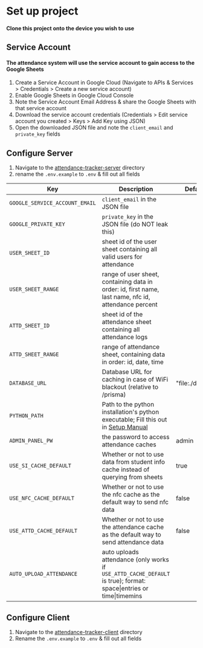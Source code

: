 # Set up project

#### Clone this project onto the device you wish to use

## Service Account

#### The attendance system will use the service account to gain access to the Google Sheets

1. Create a Service Account in Google Cloud (Navigate to APIs & Services > Credentials > Create a new service account)
2. Enable Google Sheets in Google Cloud Console
3. Note the Service Account Email Address & share the Google Sheets with that service account
4. Download the service account credentials (Credentials > Edit service account you created > Keys > Add Key using JSON)
5. Open the downloaded JSON file and note the `client_email` and `private_key` fields

## Configure Server

1. Navigate to the [attendance-tracker-server](/attendance-tracker-server/) directory
2. rename the `.env.example` to `.env` & fill out all fields

| Key                            | Description                                                                                                        | Default         |
| ------------------------------ | ------------------------------------------------------------------------------------------------------------------ | --------------- |
| `GOOGLE_SERVICE_ACCOUNT_EMAIL` | `client_email` in the JSON file                                                                                    |                 |
| `GOOGLE_PRIVATE_KEY`           | `private_key` in the JSON file (do NOT leak this)                                                                  |                 |
| `USER_SHEET_ID`                | sheet id of the user sheet containing all valid users for attendance                                               |                 |
| `USER_SHEET_RANGE`             | range of user sheet, containing data in order: id, first name, last name, nfc id, attendance percent               |                 |
| `ATTD_SHEET_ID`                | sheet id of the attendance sheet containing all attendance logs                                                    |                 |
| `ATTD_SHEET_RANGE`             | range of attendance sheet, containing data in order: id, date, time                                                |                 |
| `DATABASE_URL`                 | Database URL for caching in case of WiFi blackout (relative to /prisma)                                            | "file:./dev.db" |
| `PYTHON_PATH`                  | Path to the python installation's python executable; Fill this out in [Setup Manual](./SETUP-MANUAL.md)            |                 |
| `ADMIN_PANEL_PW`               | the password to access attendance caches                                                                           | admin           |
| `USE_SI_CACHE_DEFAULT`         | Whether or not to use data from student info cache instead of querying from sheets                                 | true            |
| `USE_NFC_CACHE_DEFAULT`        | Whether or not to use the nfc cache as the default way to send nfc data                                            | false           |
| `USE_ATTD_CACHE_DEFAULT`       | Whether or not to use the attendance cache as the default way to send attendance data                              | false           |
| `AUTO_UPLOAD_ATTENDANCE`       | auto uploads attendance (only works if `USE_ATTD_CACHE_DEFAULT` is true); format: space\|entries or time\|timemins |                 |

## Configure Client

1. Navigate to the [attendance-tracker-client](/attendance-tracker-client/) directory
2. Rename the `.env.example` to `.env` & fill out all fields
